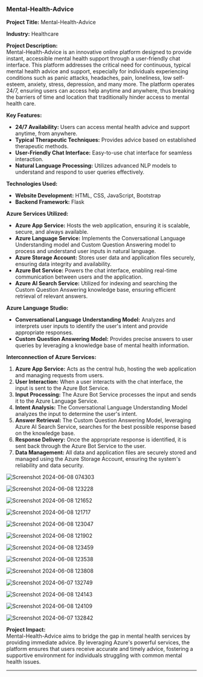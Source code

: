 ### Mental-Health-Advice

**Project Title:** Mental-Health-Advice

**Industry:** Healthcare

**Project Description:**  
Mental-Health-Advice is an innovative online platform designed to provide instant, accessible mental health support through a user-friendly chat interface. This platform addresses the critical need for continuous, typical mental health advice and support, especially for individuals experiencing conditions such as panic attacks, headaches, pain, loneliness, low self-esteem, anxiety, stress, depression, and many more. The platform operates 24/7, ensuring users can access help anytime and anywhere, thus breaking the barriers of time and location that traditionally hinder access to mental health care.

**Key Features:**

- **24/7 Availability:** Users can access mental health advice and support anytime, from anywhere.
- **Typical Therapeutic Techniques:** Provides advice based on established therapeutic methods.
- **User-Friendly Chat Interface:** Easy-to-use chat interface for seamless interaction.
- **Natural Language Processing:** Utilizes advanced NLP models to understand and respond to user queries effectively.

**Technologies Used:**

- **Website Development:** HTML, CSS, JavaScript, Bootstrap
- **Backend Framework:** Flask

**Azure Services Utilized:**

- **Azure App Service:** Hosts the web application, ensuring it is scalable, secure, and always available.
- **Azure Language Service:** Implements the Conversational Language Understanding model and Custom Question Answering model to process and understand user inputs in natural language.
- **Azure Storage Account:** Stores user data and application files securely, ensuring data integrity and availability.
- **Azure Bot Service:** Powers the chat interface, enabling real-time communication between users and the application.
- **Azure AI Search Service:** Utilized for indexing and searching the Custom Question Answering knowledge base, ensuring efficient retrieval of relevant answers.

**Azure Language Studio:**
- **Conversational Language Understanding Model:** Analyzes and interprets user inputs to identify the user's intent and provide appropriate responses.
- **Custom Question Answering Model:** Provides precise answers to user queries by leveraging a knowledge base of mental health information.

**Interconnection of Azure Services:**

1. **Azure App Service:** Acts as the central hub, hosting the web application and managing requests from users.
2. **User Interaction:** When a user interacts with the chat interface, the input is sent to the Azure Bot Service.
3. **Input Processing:** The Azure Bot Service processes the input and sends it to the Azure Language Service.
4. **Intent Analysis:** The Conversational Language Understanding Model analyzes the input to determine the user's intent.
5. **Answer Retrieval:** The Custom Question Answering Model, leveraging Azure AI Search Service, searches for the best possible response based on the knowledge base.
6. **Response Delivery:** Once the appropriate response is identified, it is sent back through the Azure Bot Service to the user.
7. **Data Management:** All data and application files are securely stored and managed using the Azure Storage Account, ensuring the system's reliability and data security.

![Screenshot 2024-06-08 074303](https://github.com/Barun-me/Mental-Health-Advice/assets/156335152/982ce9e9-d73f-4ea0-9435-9643e99b8a15)

![Screenshot 2024-06-08 123228](https://github.com/Barun-me/Mental-Health-Advice/assets/156335152/7a4ef014-e9d0-43ee-a800-ba8bda125528)

![Screenshot 2024-06-08 121652](https://github.com/Barun-me/Mental-Health-Advice/assets/156335152/3a67323f-49e9-4b3f-95ed-b7801cd86e32)

![Screenshot 2024-06-08 121717](https://github.com/Barun-me/Mental-Health-Advice/assets/156335152/68eb4711-9589-4084-b467-9042adc9219e)

![Screenshot 2024-06-08 123047](https://github.com/Barun-me/Mental-Health-Advice/assets/156335152/ad3b41af-34b6-4e4b-8160-745f4766355d)

![Screenshot 2024-06-08 121902](https://github.com/Barun-me/Mental-Health-Advice/assets/156335152/efcd2b72-77df-4e99-8774-efdb0475b906)

![Screenshot 2024-06-08 123459](https://github.com/Barun-me/Mental-Health-Advice/assets/156335152/559bb6da-7464-44d6-acc9-f4da01f6533e)

![Screenshot 2024-06-08 123538](https://github.com/Barun-me/Mental-Health-Advice/assets/156335152/04c4f61e-0213-4c39-9ba6-148352f3b5aa)

![Screenshot 2024-06-08 123808](https://github.com/Barun-me/Mental-Health-Advice/assets/156335152/557a740a-c876-442a-82cb-3389f79be4a6)

![Screenshot 2024-06-07 132749](https://github.com/Barun-me/Mental-Health-Advice/assets/156335152/60680c7e-c657-4c15-88da-077fbc174cfd)

![Screenshot 2024-06-08 124143](https://github.com/Barun-me/Mental-Health-Advice/assets/156335152/50bf053f-1ae2-41d4-a407-101261236882)

![Screenshot 2024-06-08 124109](https://github.com/Barun-me/Mental-Health-Advice/assets/156335152/6d598d4a-d040-4687-90aa-d3abd4aae2c7)

![Screenshot 2024-06-07 132842](https://github.com/Barun-me/Mental-Health-Advice/assets/156335152/4a691697-6ab4-4035-90c8-61fa22aff4b1)

**Project Impact:**  
Mental-Health-Advice aims to bridge the gap in mental health services by providing immediate advice. By leveraging Azure's powerful services, the platform ensures that users receive accurate and timely advice, fostering a supportive environment for individuals struggling with common mental health issues.

---
